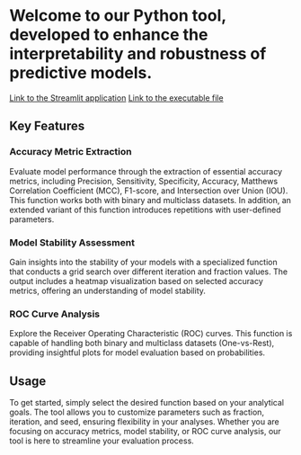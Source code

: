# Welcome to our Python tool, developed to enhance the interpretability and robustness of predictive models.

[Link to the Streamlit application](https://classification-assessment-tool.streamlit.app/)
[Link to the executable file](https://zenodo.org/records/10646420)

## Key Features

### Accuracy Metric Extraction
Evaluate model performance through the extraction of essential accuracy metrics, including Precision, Sensitivity, Specificity, Accuracy, Matthews Correlation Coefficient (MCC), F1-score, and Intersection over Union (IOU). This function works both with binary and multiclass datasets. In addition, an extended variant of this function introduces repetitions with user-defined parameters.

### Model Stability Assessment
Gain insights into the stability of your models with a specialized function that conducts a grid search over different iteration and fraction values. The output includes a heatmap visualization based on selected accuracy metrics, offering an understanding of model stability.

### ROC Curve Analysis
Explore the Receiver Operating Characteristic (ROC) curves. This function is capable of handling both binary and multiclass datasets (One-vs-Rest), providing insightful plots for model evaluation based on probabilities.

## Usage

To get started, simply select the desired function based on your analytical goals. The tool allows you to customize parameters such as fraction, iteration, and seed, ensuring flexibility in your analyses. Whether you are focusing on accuracy metrics, model stability, or ROC curve analysis, our tool is here to streamline your evaluation process.